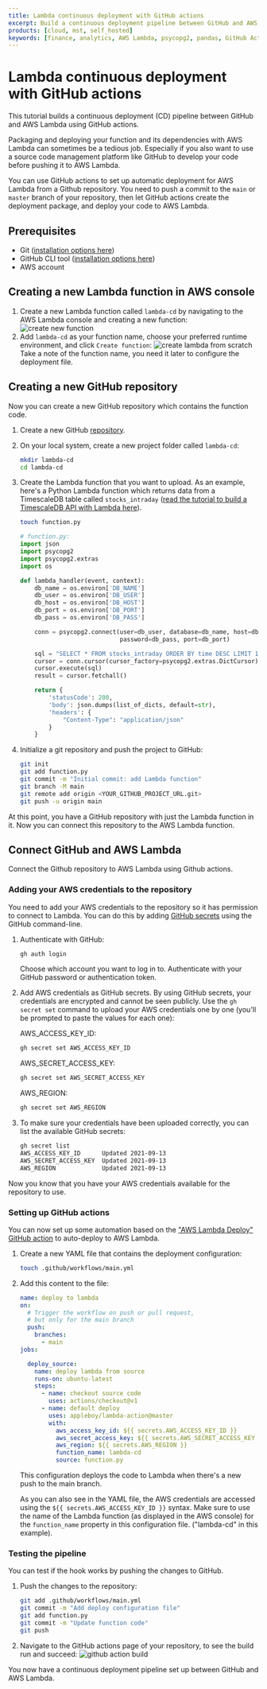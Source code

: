 ```yaml
---
title: Lambda continuous deployment with GitHub actions
excerpt: Build a continuous deployment pipeline between GitHub and AWS Lambda
products: [cloud, mst, self_hosted]
keywords: [finance, analytics, AWS Lambda, psycopg2, pandas, GitHub Actions, pipeline]
---
```


# Lambda continuous deployment with GitHub actions

This tutorial builds a continuous deployment (CD) pipeline between GitHub and
AWS Lambda using GitHub actions.

Packaging and deploying your function and its dependencies with AWS Lambda can
sometimes be a tedious job. Especially if you also want to use a source code
management platform like GitHub to develop your code before pushing  it to AWS
Lambda.

You can use GitHub actions to set up automatic deployment for AWS Lambda from a
Github repository. You need to push a commit to the `main` or `master` branch of
your repository, then let GitHub actions create the deployment  package, and
deploy your code to AWS Lambda.

## Prerequisites

*   Git ([installation options here](https://git-scm.com/book/en/v2/Getting-Started-Installing-Git))
*   GitHub CLI tool ([installation options here](https://github.com/cli/cli#installation))
*   AWS account

<Procedure>

## Creating a new Lambda function in AWS console

1.  Create a new Lambda function called `lambda-cd` by navigating to the AWS Lambda console and creating a new function:
    ![create new function](https://assets.timescale.com/docs/images/tutorials/aws-lambda-tutorial/create_new_function.png)
1.  Add `lambda-cd` as your function name, choose your preferred runtime environment, and click `Create function`:
    ![create lambda from scratch](https://assets.timescale.com/docs/images/tutorials/aws-lambda-tutorial/from_scratch.png)
    Take a note of the function name, you need it later to configure the deployment file.

</Procedure>

<Procedure>

## Creating a new GitHub repository

Now you can create a new GitHub repository which contains the function code.

1.  Create a new GitHub [repository](https://github.com/new).
1.  On your local system, create a new project folder called `lambda-cd`:

    ```bash
    mkdir lambda-cd
    cd lambda-cd
    ```

1.  Create the Lambda function that you want to upload.
    As an example, here's a Python Lambda function which returns data from a TimescaleDB table called `stocks_intraday`
    ([read the tutorial to build a TimescaleDB API with Lambda here][create-data-api]).

    ```bash
    touch function.py
    ```

    ```python
    # function.py:
    import json
    import psycopg2
    import psycopg2.extras
    import os

    def lambda_handler(event, context):
        db_name = os.environ['DB_NAME']
        db_user = os.environ['DB_USER']
        db_host = os.environ['DB_HOST']
        db_port = os.environ['DB_PORT']
        db_pass = os.environ['DB_PASS']

        conn = psycopg2.connect(user=db_user, database=db_name, host=db_host,
                                password=db_pass, port=db_port)

        sql = "SELECT * FROM stocks_intraday ORDER BY time DESC LIMIT 10"
        cursor = conn.cursor(cursor_factory=psycopg2.extras.DictCursor)
        cursor.execute(sql)
        result = cursor.fetchall()

        return {
            'statusCode': 200,
            'body': json.dumps(list_of_dicts, default=str),
            'headers': {
                "Content-Type": "application/json"
            }
        }
    ```

1.  Initialize a git repository and push the project to GitHub:

    ```bash
    git init
    git add function.py
    git commit -m "Initial commit: add Lambda function"
    git branch -M main
    git remote add origin <YOUR_GITHUB_PROJECT_URL.git>
    git push -u origin main
    ```

</Procedure>

At this point, you have a GitHub repository with just the Lambda function in it. Now you can connect this repository
to the AWS Lambda function.

## Connect GitHub and AWS Lambda

Connect the Github repository to AWS Lambda using Github actions.

<Procedure>

### Adding your AWS credentials to the repository

You need to add your AWS credentials to the repository so it has permission to connect to Lambda.
You can do this by adding [GitHub secrets][github-secrets] using the GitHub command-line.

1.  Authenticate with GitHub:

    ```bash
    gh auth login
    ```

    Choose which account you want to log in to. Authenticate with your GitHub
    password or authentication token.
1.  Add AWS credentials as GitHub secrets.
    By using GitHub secrets, your credentials are encrypted and cannot be seen
    publicly. Use the `gh secret set` command to upload your AWS credentials one by one
    (you'll be prompted to paste the values for each one):

    AWS_ACCESS_KEY_ID:

    ```bash
    gh secret set AWS_ACCESS_KEY_ID
    ```

    AWS_SECRET_ACCESS_KEY:

    ```bash
    gh secret set AWS_SECRET_ACCESS_KEY
    ```

    AWS_REGION:

    ```bash
    gh secret set AWS_REGION
    ```

1.  To make sure your credentials have been uploaded correctly, you can list the available GitHub secrets:

    ```bash
    gh secret list
    AWS_ACCESS_KEY_ID      Updated 2021-09-13
    AWS_SECRET_ACCESS_KEY  Updated 2021-09-13
    AWS_REGION             Updated 2021-09-13
    ```

</Procedure>

Now you know that you have your AWS credentials available for the repository to use.

<Procedure>

### Setting up GitHub actions

You can now set up some automation based on the ["AWS Lambda Deploy" GitHub action](https://github.com/marketplace/actions/aws-lambda-deploy)
to auto-deploy to AWS Lambda.

1.  Create a new YAML file that contains the deployment configuration:

    ```bash
    touch .github/workflows/main.yml
    ```

1.  Add this content to the file:

    ```yml
    name: deploy to lambda
    on:
      # Trigger the workflow on push or pull request,
      # but only for the main branch
      push:
        branches:
          - main
    jobs:

      deploy_source:
        name: deploy lambda from source
        runs-on: ubuntu-latest
        steps:
          - name: checkout source code
            uses: actions/checkout@v1
          - name: default deploy
            uses: appleboy/lambda-action@master
            with:
              aws_access_key_id: ${{ secrets.AWS_ACCESS_KEY_ID }}
              aws_secret_access_key: ${{ secrets.AWS_SECRET_ACCESS_KEY }}
              aws_region: ${{ secrets.AWS_REGION }}
              function_name: lambda-cd
              source: function.py
    ```

    This configuration deploys the code to Lambda when there's a new push to the main branch.

    As you can also see in the YAML file, the AWS credentials are accessed using the `${{ secrets.AWS_ACCESS_KEY_ID }}`
    syntax.
    Make sure to use the name of the Lambda function (as displayed in the AWS console) for the `function_name`
    property in this configuration file. ("lambda-cd" in this example).

</Procedure>

<Procedure>

### Testing the pipeline

You can test if the hook works by pushing the changes to GitHub.

1.  Push the changes to the repository:

    ```bash
    git add .github/workflows/main.yml
    git commit -m "Add deploy configuration file"
    git add function.py
    git commit -m "Update function code"
    git push
    ```

1.  Navigate to the GitHub actions page of your repository, to see the build run and succeed:
    ![github action build](https://assets.timescale.com/docs/images/tutorials/aws-lambda-tutorial/github_action_lambda.png)

</Procedure>

You now have a continuous deployment pipeline set up between GitHub and AWS Lambda.

[create-data-api]: /tutorials/:currentVersion:/aws-lambda/create-data-api/
[github-secrets]: https://docs.github.com/en/actions/reference/encrypted-secrets
